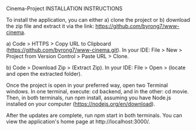 Cinema-Project INSTALLATION INSTRUCTIONS

To install the application, you can either a) clone the project or b) download the zip file and extract it via the link: https://github.com/byrong7/www-cinema.

a) Code > HTTPS > Copy URL to Clipboard (https://github.com/byrong7/www-cinema.git). In your IDE: File > New > Project from Version Control > Paste URL > Clone.

b) Code > Download Zip > (Extract Zip). In your IDE: File > Open > (locate and open the extracted folder).

Once the project is open in your preferred way, open two Terminal windows. In one terminal, execute: cd backend, and in the other: cd movie. Then, in both terminals, run npm install, assuming you have Node.js installed on your computer (https://nodejs.org/en/download).

After the updates are complete, run npm start in both terminals. You can view the application's home page at http://localhost:3000/.

